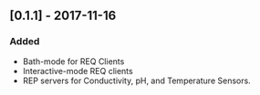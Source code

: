 ## [0.1.1] - 2017-11-16
### Added
* Bath-mode for REQ Clients
* Interactive-mode REQ clients
* REP servers for Conductivity, pH, and Temperature Sensors.
